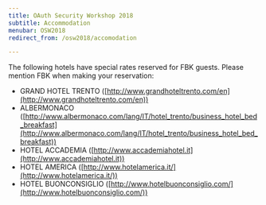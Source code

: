 ```yaml
---
title: OAuth Security Workshop 2018
subtitle: Accommodation
menubar: OSW2018
redirect_from: /osw2018/accomodation

---
```


The following hotels have special rates reserved for FBK guests. Please mention FBK when making your reservation:
- GRAND HOTEL TRENTO ([http://www.grandhoteltrento.com/en](http://www.grandhoteltrento.com/en))
- ALBERMONACO ([http://www.albermonaco.com/lang/IT/hotel_trento/business_hotel_bed_breakfast](http://www.albermonaco.com/lang/IT/hotel_trento/business_hotel_bed_breakfast))
- HOTEL ACCADEMIA ([http://www.accademiahotel.it](http://www.accademiahotel.it))
- HOTEL AMERICA ([http://www.hotelamerica.it/](http://www.hotelamerica.it/))
- HOTEL BUONCONSIGLIO ([http://www.hotelbuonconsiglio.com/](http://www.hotelbuonconsiglio.com/))